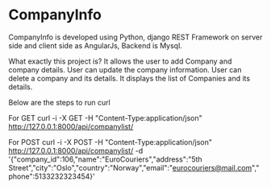 # CompanyInfo
CompanyInfo is developed using Python, django REST Framework on server side and client side as AngularJs, Backend is Mysql.

What exactly this project is?
It allows the user to add Company and company details.
User can update the company information.
User can delete a company and its details.
It displays the list of Companies and its details.

Below are the steps to run curl

For GET
curl -i -X GET -H "Content-Type:application/json" http://127.0.0.1:8000/api/companylist/

For POST
curl -i -X POST -H "Content-Type:application/json" http://127.0.0.1:8000/api/companylist/ -d '{"company_id":106,"name":"EuroCouriers","address":"5th Street","city":"Oslo","country":"Norway","email":"eurocouriers@mail.com","phone":5133232323454}'
